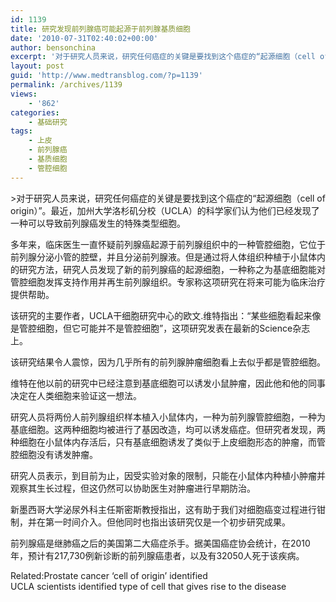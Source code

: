 ```yaml
---
id: 1139
title: 研究发现前列腺癌可能起源于前列腺基质细胞
date: '2010-07-31T02:40:02+00:00'
author: bensonchina
excerpt: '对于研究人员来说，研究任何癌症的关键是要找到这个癌症的“起源细胞（cell of origin）”。最近，加州大学洛杉矶分校（UCLA）的科学家们认为他们已经发现了一种可以导致前列腺癌发生的特殊类型细胞。'
layout: post
guid: 'http://www.medtransblog.com/?p=1139'
permalink: /archives/1139
views:
    - '862'
categories:
    - 基础研究
tags:
    - 上皮
    - 前列腺癌
    - 基质细胞
    - 管腔细胞
---
```


&gt;对于研究人员来说，研究任何癌症的关键是要找到这个癌症的“起源细胞（cell of origin）”。最近，加州大学洛杉矶分校（UCLA）的科学家们认为他们已经发现了一种可以导致前列腺癌发生的特殊类型细胞。

多年来，临床医生一直怀疑前列腺癌起源于前列腺组织中的一种管腔细胞，它位于前列腺分泌小管的腔壁，并且分泌前列腺液。但是通过将人体组织种植于小鼠体内的研究方法，研究人员发现了新的前列腺癌的起源细胞，一种称之为基底细胞能对管腔细胞发挥支持作用并再生前列腺组织。专家称这项研究在将来可能为临床治疗提供帮助。

该研究的主要作者，UCLA干细胞研究中心的欧文.维特指出：“某些细胞看起来像是管腔细胞，但它可能并不是管腔细胞”，这项研究发表在最新的Science杂志上。

该研究结果令人震惊，因为几乎所有的前列腺肿瘤细胞看上去似乎都是管腔细胞。

维特在他以前的研究中已经注意到基底细胞可以诱发小鼠肿瘤，因此他和他的同事决定在人类细胞来验证这一想法。

研究人员将两份人前列腺组织样本植入小鼠体内，一种为前列腺管腔细胞，一种为基底细胞。这两种细胞均被进行了基因改造，均可以诱发癌症。但研究者发现，两种细胞在小鼠体内存活后，只有基底细胞诱发了类似于上皮细胞形态的肿瘤，而管腔细胞没有诱发肿瘤。

研究人员表示，到目前为止，因受实验对象的限制，只能在小鼠体内种植小肿瘤并观察其生长过程，但这仍然可以协助医生对肿瘤进行早期防治。

新墨西哥大学泌尿外科主任斯密斯教授指出，这有助于我们对细胞癌变过程进行钳制，并在第一时间介入。但他同时也指出该研究仅是一个初步研究成果。

前列腺癌是继肺癌之后的美国第二大癌症杀手。据美国癌症协会统计，在2010年，预计有217,730例新诊断的前列腺癌患者，以及有32050人死于该疾病。

Related:Prostate cancer ‘cell of origin’ identified  
UCLA scientists identified type of cell that gives rise to the disease